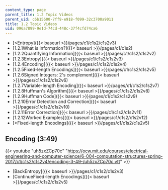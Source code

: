 ```yaml
---
content_type: page
parent_title: 1.2 Topic Videos
parent_uid: c6b15600-7ff9-e918-f099-32c3700a9011
title: 1.2 Topic Videos
uid: 096a7899-9e1d-74cd-448c-37f4cfd74ca6
---
```


*   [<Entropy]({{< baseurl >}}/pages/c1/c1s2/c1s2v3)
*   [1.2.1What is Information?]({{< baseurl >}}/pages/c1/c1s2)
*   [1.2.2Quantifying Information]({{< baseurl >}}/pages/c1/c1s2/c1s2v2)
*   [1.2.3Entropy]({{< baseurl >}}/pages/c1/c1s2/c1s2v3)
*   [1.2.4Encoding]({{< baseurl >}}/pages/c1/c1s2/c1s2v4)
*   [1.2.5Fixed-length Encodings]({{< baseurl >}}/pages/c1/c1s2/c1s2v5)
*   [1.2.6Signed Integers: 2's complement]({{< baseurl >}}/pages/c1/c1s2/c1s2v6)
*   [1.2.7Variable-length Encoding]({{< baseurl >}}/pages/c1/c1s2/c1s2v7)
*   [1.2.8Huffman's Algorithm]({{< baseurl >}}/pages/c1/c1s2/c1s2v8)
*   [1.2.9Huffman Code]({{< baseurl >}}/pages/c1/c1s2/c1s2v9)
*   [1.2.10Error Detection and Correction]({{< baseurl >}}/pages/c1/c1s2/c1s2v10)
*   [1.2.11Error Correction]({{< baseurl >}}/pages/c1/c1s2/c1s2v11)
*   [1.2.12Worked Examples]({{< baseurl >}}/pages/c1/c1s2/c1s2v12)
*   [\>Fixed-length Encodings]({{< baseurl >}}/pages/c1/c1s2/c1s2v5)

Encoding (3:49)
---------------

{{< youtube "uh5zxZCp70c" "https://ocw.mit.edu/courses/electrical-engineering-and-computer-science/6-004-computation-structures-spring-2017/c1/c1s2/c1s2v4/encoding-3-49-/uh5zxZCp70c.vtt" >}}

*   [BackEntropy]({{< baseurl >}}/pages/c1/c1s2/c1s2v3)
*   [ContinueFixed-length Encodings]({{< baseurl >}}/pages/c1/c1s2/c1s2v5)